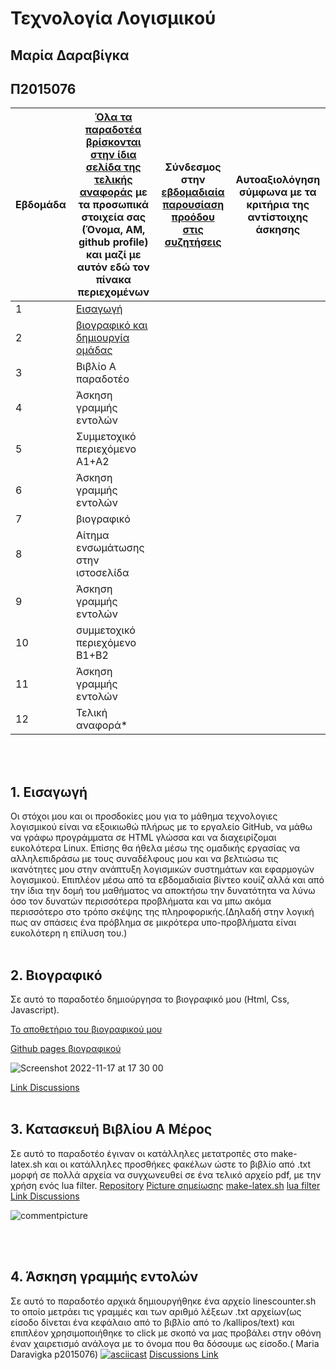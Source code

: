 # Τεχνολογία Λογισμικού 
## Μαρία Δαραβίγκα 
## Π2015076

| Εβδομάδα | [Όλα τα παραδοτέα βρίσκονται στην ίδια σελίδα της τελικής αναφοράς](https://courses-ionio.github.io/help/deliverables/) με τα προσωπικά στοιχεία σας (Όνομα, ΑΜ, github profile) και μαζί με αυτόν εδώ τον πίνακα περιεχομένων | Σύνδεσμος στην [εβδομαδιαία παρουσίαση προόδου στις συζητήσεις](https://github.com/courses-ionio/help/discussions/categories/show-and-tell) | Αυτοαξιολόγηση σύμφωνα με τα κριτήρια της αντίστοιχης άσκησης |
| --- | --- | --- | --- |
| 1 | [Eισαγωγή](#1-εισαγωγή)| | |
| 2 | [βιογραφικό και δημιουργία ομάδας](#2-βιογραφικό) | | |
| 3 | Βιβλίο Α παραδοτέο | | |
| 4 | Άσκηση γραμμής εντολών | | |
| 5 | Συμμετοχικό περιεχόμενο A1+A2 | | |
| 6 | Άσκηση γραμμής εντολών | | |
| 7 | βιογραφικό | | |
| 8 | Αίτημα ενσωμάτωσης στην ιστοσελίδα | | |
| 9 | Άσκηση γραμμής εντολών | | |
| 10 | συμμετοχικό περιεχόμενο B1+B2 | | |
| 11 | Άσκηση γραμμής εντολών | | |
| 12 | Τελική αναφορά* | | |

</br> </br>
## 1. Eισαγωγή
  Οι στόχοι μου και οι προσδοκίες μου για το μάθημα τεχνολογιες λογισμικού είναι να εξοικιωθώ πλήρως με το εργαλείο GitHub, να μάθω να γράφω προγράμματα 
σε HTML γλώσσα και να διαχειρίζομαι ευκολότερα Linux. Επίσης θα ήθελα μέσω της ομαδικής εργασίας να αλληλεπιδράσω με τους συναδέλφους μου και να βελτιώσω τις ικανότητες μου στην ανάπτυξη λογισμικών συστημάτων και εφαρμογών λογισμικού. Επιπλέον μέσω από τα εβδομαδιαία βίντεο κουίζ αλλά και από την ίδια την δομή του μαθήματος να αποκτήσω την δυνατότητα να λύνω όσο τον δυνατών περισσότερα προβλήματα και να μπω ακόμα περισσότερο στο τρόπο σκέψης της πληροφορικής.(Δηλαδή στην λογική πως αν σπάσεις ένα πρόβλημα σε μικρότερα υπο-προβλήματα είναι ευκολότερη η επίλυση του.)
</br></br>
## 2. Βιογραφικό
  Σε αυτό το παραδοτέο δημιούργησα το βιογραφικό μου (Html, Css, Javascript).

[Το αποθετήριο του βιογραφικού μου](https://github.com/Mariadar97/mycv/)

[Github pages βιογραφικού](https://mariadar97.github.io/mycv/)

![Screenshot 2022-11-17 at 17 30 00](https://user-images.githubusercontent.com/22714123/202488303-eff2525a-f159-4793-b8ac-c64039ba91f9.png)

[Link Discussions](https://github.com/courses-ionio/help/discussions/1651)
</br></br>

## 3. Κατασκευή Βιβλίου Α Μέρος
  Σε αυτό το παραδοτέο έγιναν οι κατάλληλες μετατροπές στο make-latex.sh και οι κατάλληλες προσθήκες φακέλων ώστε το βιβλίο από .txt μορφή σε πολλά αρχεία να συγχωνευθεί σε ένα τελικό αρχείο pdf, με την χρήση ενός lua filter.
[Repository](https://github.com/Mariadar97/kallipos)
[Picture σημείωσης](https://github.com/Mariadar97/kallipos/blob/master/picture/commentpicture.png)
[make-latex.sh](https://github.com/Mariadar97/kallipos/blob/master/make-latex.sh)
[lua filter](https://github.com/Mariadar97/kallipos/blob/master/comment.lua)
[Link Discussions](https://github.com/courses-ionio/help/discussions/1653)

![commentpicture](https://user-images.githubusercontent.com/22714123/202536849-f30ef4cd-9195-48c2-9770-abd79b6d2da0.png)

</br></br>
## 4. Άσκηση γραμμής εντολών
  
  Σε αυτό το παραδοτέο αρχικά δημιουργήθηκε ένα αρχείο linescounter.sh το οποίο μετράει τις γραμμές και των αριθμό λέξεων .txt αρχείων(ως είσοδο δίνεται ένα κεφάλαιο από το βιβλίο από το /kallipos/text) και επιπλέον χρησιμοποιήθηκε το click με σκοπό να μας προβάλει στην οθόνη έναν χαιρετισμό ανάλογα με το όνομα που θα δόσουμε ως είσοδο.( Maria Daravigka p2015076)
[![asciicast](https://asciinema.org/a/538463.svg)](https://asciinema.org/a/538463)
[Discussions Link]()


